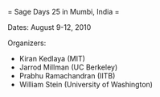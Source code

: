 = Sage Days 25 in Mumbi, India =

Dates: August 9-12, 2010

Organizers: 

   * Kiran Kedlaya (MIT)
   * Jarrod Millman (UC Berkeley)
   * Prabhu Ramachandran (IITB)
   * William Stein (University of Washington)
   
